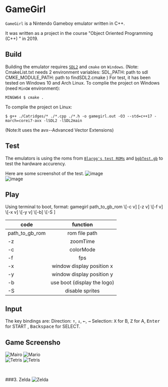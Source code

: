 # GameGirl
`GameGirl` is a Nintendo Gameboy emulator written in C++.

 It was written as a project in the course "Object Oriented Programming (C++) " in 2019. 


 ## Build
Building the emulator requires [`SDL2`](https://www.libsdl.org/) and `cmake` on `Windows`. 
(Note: CmakeList.txt needs 2 environment variables:
    SDL_PATH: path to sdl
    CMKE_MODULE_PATH: path to findSDL2.cmake
)
For test, it has been tested  on Windows 10  and Arch Linux.
To complie the project on Windows (need `MinGW` environment):
````
MINGW64 $ cmake .
````
To complie the project on Linux:
````
$ g++ ./Catridges/* ./*.cpp ./*.h -o gamegirl.out -O3 --std=c++17 -march=corei7-avx -lSDL2 -lSDL2main
````
(Note:It uses the avx--Advanced Vector Extensions)

## Test 
 The emulators is using the roms from [`Blargg's test ROMs`](http://blargg.parodius.com/gb-tests/) and [`bgbTest.gb`](http://bgb.bircd.org/) to test the hardware accurency.

Here are some screenshot of the test.
![image](https://github.com/NorthernLights-1/ImageRepositry/blob/master/gamegirl/cpu_instrs.png)
</br>
![image](https://github.com/NorthernLights-1/ImageRepositry/blob/master/gamegirl/bgb_test.png)
## Play 
 Using terminal to boot, format:
 gamegirl path_to_gb_rom \\[-c v\] [-z v\] \\[-f v\] \\[-x v\] \\[-y v\] \\[-b\] \\[-S \] 
 

|    code       | function          
| ------------- |:-------------:
|path_to_gb_rom |rom file path|
|-z|zoomTime|
|-c|colorMode|
|-f|fps|
|-x|window display position x|
|-y |window display position y|
| -b|use boot (display the logo)|
|-S|disable sprites|
    
## Input
 The key bindings are: 
 Direction:  <kbd>&uarr;</kbd>, <kbd>&darr;</kbd>, <kbd>&larr;</kbd>, <kbd>&rarr;</kbd>
 Selection:  <kbd>X</kbd> for B, <kbd>Z</kbd> for A, <kbd>Enter</kbd> for START , <kbd>Backspace</kbd> for SELECT.


 
## Game Screensho
![Mairo](https://github.com/NorthernLights-1/ImageRepositry/blob/master/gamegirl/Mario.png)
![Mario](https://github.com/NorthernLights-1/ImageRepositry/blob/master/gamegirl/MarioTitle.png)
</br>
![Tetris](https://github.com/NorthernLights-1/ImageRepositry/blob/master/gamegirl/Tetirs.png)
![Tetris](https://github.com/NorthernLights-1/ImageRepositry/blob/master/gamegirl/TetrisTitle.png)

</br>

###3. Zelda
![Zelda](https://github.com/NorthernLights-1/ImageRepositry/blob/master/gamegirl/Zelda_title.png)

